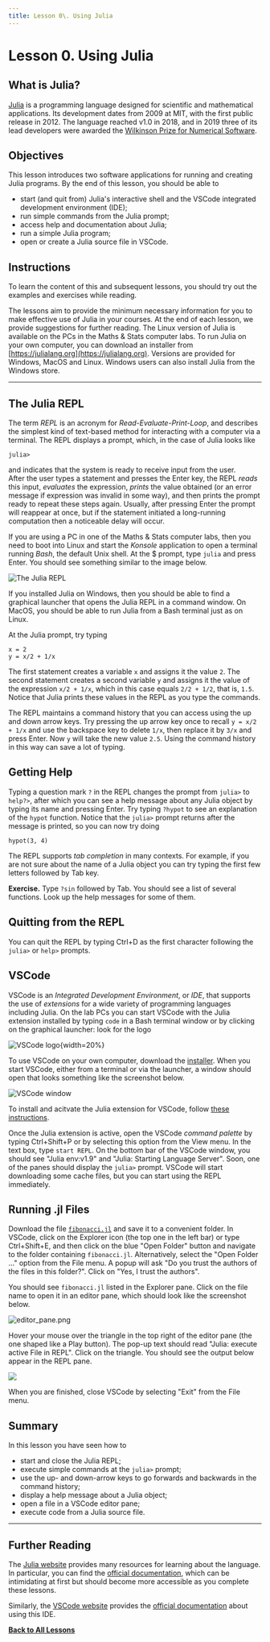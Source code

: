 ```yaml
---
title: Lesson 0\. Using Julia
---
```


# Lesson 0. Using Julia

## What is Julia?

[Julia](https://julialang.org/) is a programming language designed for 
scientific and mathematical applications.  Its development dates from 2009 
at MIT, with the first public release in 2012.  The language reached v1.0 
in 2018, and in 2019 three of its lead developers were awarded the 
[Wilkinson Prize for Numerical Software](https://news.mit.edu/2018/julia-language-co-creators-win-james-wilkinson-prize-numerical-software-1226).

## Objectives

This lesson introduces two software applications for running and creating 
Julia programs.  By the end of this lesson, you should be able to

* start (and quit from) Julia's interactive shell and the VSCode integrated 
development environment (IDE);
* run simple commands from the Julia prompt;
* access help and documentation about Julia;
* run a simple Julia program;
* open or create a Julia source file in VSCode.

## Instructions

To learn the content of this and subsequent lessons, you should try out the 
examples and exercises while reading.

The lessons aim to provide the minimum necessary information for you to make 
effective use of Julia in your courses.  At the end of each lesson, we 
provide suggestions for further reading. The Linux version of Julia is 
available on the PCs in the Maths & Stats computer labs.  To run Julia on 
your own computer, you can download an installer from
[https://julialang.org](https://julialang.org).  Versions are provided for 
Windows, MacOS and Linux.  Windows users can also install Julia from the 
Windows store.

* * *

## The Julia REPL

The term *REPL* is an acronym for *Read-Evaluate-Print-Loop*, and describes 
the simplest kind of text-based method for interacting with a computer via 
a terminal.  The REPL displays a prompt, which, in the case of Julia looks 
like

```
julia>
```

and indicates that the system is ready to receive input from the user.  
After the user types a statement and presses the Enter key, the REPL *reads* 
this input, *evaluates* the expression, *prints* the value obtained (or an 
error message if expression was invalid in some way), and then prints the 
prompt ready to repeat these steps again.  Usually, after pressing Enter the 
prompt will reappear at once, but if the statement initiated a long-running 
computation then a noticeable delay will occur.

If you are using a PC in one of the Maths & Stats computer labs, then you 
need to boot into Linux and start the *Konsole* application to open a 
terminal running *Bash*, the default Unix shell.  At the $ prompt, type 
`julia` and press Enter.  You should see something similar to the image 
below.

![The Julia REPL](../resources/REPL.png)

If you installed Julia on Windows, then you should be able to find a graphical 
launcher that opens the Julia REPL in a command window.  On MacOS, you should 
be able to run Julia from a Bash terminal just as on Linux.

At the Julia prompt, try typing

```
x = 2
y = x/2 + 1/x
```

The first statement creates a variable `x` and assigns it the value `2`. The 
second statement creates a second variable `y` and assigns it the value of 
the expression `x/2 + 1/x`, which in this case equals `2/2 + 1/2`, that is, 
`1.5`.  Notice that Julia prints these values in the REPL as you type the 
commands. 

The REPL maintains a command history that you can access using the up and 
down arrow keys.  Try pressing the up arrow key once to recall
`y = x/2 + 1/x` and use the backspace key to delete `1/x`, then replace it 
by `3/x` and press Enter.  Now `y` will take the new value `2.5`.  Using the 
command history in this way can save a lot of typing.

## Getting Help

Typing a question mark `?` in the REPL changes the prompt from `julia>` to 
`help?>`, after which you can see a help message about any Julia object by 
typing its name and pressing Enter.  Try typing `?hypot` to see an 
explanation of the `hypot` function. Notice that the `julia>` prompt returns 
after the message is printed, so you can now try doing

```
hypot(3, 4)
```

The REPL supports *tab completion* in many contexts.  For example, if you 
are not sure about the name of a Julia object you can try typing the first 
few letters followed by Tab key.  

**Exercise.** Type `?sin` followed by Tab.  You should see a list of several 
functions.  Look up the help messages for some of them.

## Quitting from the REPL

You can quit the REPL by typing Ctrl+D as the first character following the
`julia>` or `help>` prompts.

## VSCode

VSCode is an *Integrated Development Environment*, or *IDE*, that supports 
the use of *extensions* for a wide variety of programming languages 
including Julia.  On the lab PCs you can start VSCode with the Julia 
extension installed by typing `code` in a Bash terminal window or by 
clicking on the graphical launcher: look for the logo

![VSCode logo](../resources/vscode.png){width=20%}

To use VSCode on your own computer, download the 
[installer](https://code.visualstudio.com/download).  When you start VSCode,
either from a terminal or via the launcher, a window should open that looks 
something like the screenshot below.

![VSCode window](../resources/VSCode-welcome.png)

To install and acitvate the Julia extension for VSCode, follow 
[these instructions](https://code.visualstudio.com/docs/languages/julia).

Once the Julia extension is active, open the VSCode *command palette* by 
typing Ctrl+Shift+P or by selecting this option from the View menu.  In 
the text box, type `start REPL`.  On the bottom bar of the VSCode window,
you should see "Julia env:v1.9" and "Julia: Starting Language Server". Soon, 
one of the panes should display the `julia>` prompt.  VSCode will start 
downloading some cache files, but you can start using the REPL immediately.

## Running .jl Files

Download the file [`fibonacci.jl`](../downloads/fibonacci.jl) and save it to a 
convenient folder.  In VSCode, click on the Explorer icon (the top one in 
the left bar) or type Ctrl+Shift+E, and then click on the blue "Open Folder" 
button and navigate to the folder containing `fibonacci.jl`.  Alternatively,
select the "Open Folder ..." option from the File menu. A popup will ask 
"Do you trust the authors of the files in this folder?".  Click on 
"Yes, I trust the authors".

You should see `fibonacci.jl` listed in the Explorer pane.  Click on the file 
name to open it in an editor pane, which should look like the screenshot 
below.

![editor_pane.png](../resources/editor_pane.png)

Hover your mouse over the triangle in the top right of the editor pane (the 
one shaped like a Play button).  The pop-up text should read 
"Julia: execute active File in REPL".  Click on the triangle.  You should 
see the output below appear in the REPL pane.

![](../resources/fibonacci_output.png)

When you are finished, close VSCode by selecting "Exit" from the File menu.

## Summary

In this lesson you have seen how to

* start and close the Julia REPL;
* execute simple commands at the `julia>` prompt;
* use the up- and down-arrow keys to go forwards and backwards in the 
command history;
* display a help message about a Julia object;
* open a file in a VSCode editor pane;
* execute code from a Julia source file.

* * *

## Further Reading

The [Julia website](https://julialang.org) provides many resources for
learning about the language.  In particular, you can find the
[official documentation](https://docs.julialang.org/en/v1/), which can be
intimidating at first but should become more accessible as you complete
these lessons.

Similarly, the [VSCode website](https://code.visualstudio.com/) provides the
[official documentation](https://code.visualstudio.com/docs) about using 
this IDE.  

[**Back to All Lessons**](../index.html)
